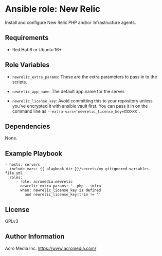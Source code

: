 # Ansible role: New Relic

Install and configure New Relic PHP and/or Infrastructure agents.


## Requirements

* Red Hat 6 or Ubuntu 16+

## Role Variables

* `newrelic_extra_params`: These are the extra parameters to pass in to the scripts.

* `newrelic_app_name`: The default app name for the server.

* `newrelic_license_key`: Avoid committing this to your repository unless you've encrypted it with ansible vault first. You can pass it in on the command line as `--extra-vars='newrelic_license_key=XXXXXX'`.


## Dependencies

None.


## Example Playbook

    - hosts: servers
      include_vars: {{ playbook_dir }}/secrets/my-gitignored-variables-file.yml
      roles:
         - role: acromedia.newrelic
           newrelic_extra_params: '--php --infra'
           when: newrelic_license_key is defined
             and newrelic_license_key|trim != ''


## License

GPLv3


## Author Information

Acro Media Inc.
https://www.acromedia.com/
